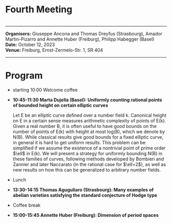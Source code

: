 
<HTML>
<BODY>
 <TABLE>
    <TR>
	<H1>Fourth Meeting
	</H1>    
    </TR>
  </TABLE>
<hr>

<b>Organisers:</b>  Giuseppe Ancona and Thomas Dreyfus (Strasbourg), Amador Martin-Pizarro and Annette Huber (Freiburg), Philipp Habegger (Basel)<br>
<b>Date:</b> October 12, 2023<br>
<b>Venue:</b> Freiburg, Ernst-Zermelo-Str. 1, SR 404 
<p>
<hr>
<h1>Program</h1>
<ul>
<li> starting 10:00 Welcome coffee<p>
<li><b>10:45-11:30 Marta Dujella (Basel): Uniformly counting rational points of bounded height on certain elliptic curves</b><p>
Let E be an elliptic curve defined over a number field k. Canonical height on E in a certain sense measures arithmetic complexity of points of E(k). Given a real number B, it is often useful to have good bounds on the number of points of E(k) with height at most log(B), which we denote by N(B). While classical results give good bounds for a fixed elliptic curve, in general it is hard to get uniform results. This problem can be simplified if we assume the existence of a nontrivial point of prime order $\ell$ in E(k). We will present a strategy for uniformly bounding N(B) in these families of curves, following methods developed by Bombieri and Zannier and later Naccarato (in the rational case for $\ell=2$), as well as new results on how this can be generalized to arbitrary number fields.	
</p>	
<li>Lunch<p>
<li><b>13:30-14:15  Thomas Aguguliaro (Strasbourg): Many examples of abelian varieties satisfying the standard conjecture of Hodge type</b><p><p>
<li>Coffee break<p>
<li><b>15:00-15:45 Annette Huber (Freiburg): Dimension of period spaces</b><p>
<p>

